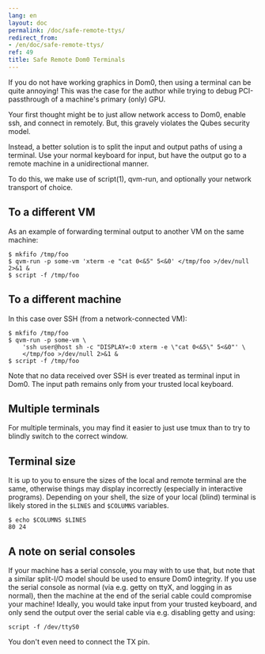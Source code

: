 ```yaml
---
lang: en
layout: doc
permalink: /doc/safe-remote-ttys/
redirect_from:
- /en/doc/safe-remote-ttys/
ref: 49
title: Safe Remote Dom0 Terminals
---
```


If you do not have working graphics in Dom0, then using a terminal can be quite annoying!
This was the case for the author while trying to debug PCI-passthrough of a machine's primary (only) GPU.

Your first thought might be to just allow network access to Dom0, enable ssh, and connect in remotely.
But, this gravely violates the Qubes security model.

Instead, a better solution is to split the input and output paths of using a terminal.
Use your normal keyboard for input, but have the output go to a remote machine in a unidirectional manner.

To do this, we make use of script(1), qvm-run, and optionally your network transport of choice.

To a different VM
-----------------

As an example of forwarding terminal output to another VM on the same machine:

~~~
$ mkfifo /tmp/foo
$ qvm-run -p some-vm 'xterm -e "cat 0<&5" 5<&0' </tmp/foo >/dev/null 2>&1 &
$ script -f /tmp/foo
~~~

To a different machine
----------------------

In this case over SSH (from a network-connected VM):

~~~
$ mkfifo /tmp/foo
$ qvm-run -p some-vm \
    'ssh user@host sh -c "DISPLAY=:0 xterm -e \"cat 0<&5\" 5<&0"' \
    </tmp/foo >/dev/null 2>&1 &
$ script -f /tmp/foo
~~~

Note that no data received over SSH is ever treated as terminal input in Dom0.
The input path remains only from your trusted local keyboard.

Multiple terminals
------------------

For multiple terminals, you may find it easier to just use tmux than to try to blindly switch to the correct window.

Terminal size
-------------

It is up to you to ensure the sizes of the local and remote terminal are the same, otherwise things may display incorrectly (especially in interactive programs).
Depending on your shell, the size of your local (blind) terminal is likely stored in the `$LINES` and `$COLUMNS` variables.

~~~
$ echo $COLUMNS $LINES
80 24
~~~

A note on serial consoles
-------------------------

If your machine has a serial console, you may with to use that, but note that a similar split-I/O model should be used to ensure Dom0 integrity.
If you use the serial console as normal (via e.g. getty on ttyX, and logging in as normal), then the machine at the end of the serial cable could compromise your machine!
Ideally, you would take input from your trusted keyboard, and only send the output over the serial cable via e.g. disabling getty and using:

~~~
script -f /dev/ttyS0
~~~

You don't even need to connect the TX pin.
